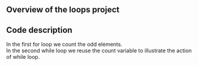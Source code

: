## Overview of the loops project
## Code description
In the first for loop we count the odd elements.  
In the second while loop we reuse the count variable to illustrate the action of while loop.
